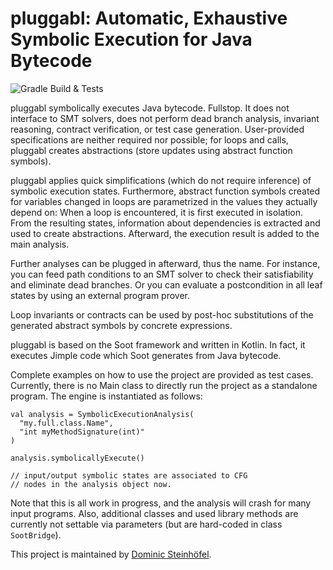 # pluggabl: Automatic, Exhaustive Symbolic Execution for Java Bytecode

![Gradle Build & Tests](https://github.com/rindPHI/pluggabl/workflows/Gradle%20CI/badge.svg)

pluggabl symbolically executes Java bytecode. Fullstop. It does not interface
to SMT solvers, does not perform dead branch analysis, invariant reasoning,
contract verification, or test case generation. User-provided specifications
are neither required nor possible; for loops and calls, pluggabl creates
abstractions (store updates using abstract function symbols).

pluggabl applies quick simplifications (which do not require inference) of
symbolic execution states. Furthermore, abstract function symbols created for
variables changed in loops are parametrized in the values they actually
depend on: When a loop is encountered, it is first executed in isolation. From
the resulting states, information about dependencies is extracted and used to
create abstractions. Afterward, the execution result is added to the main
analysis.

Further analyses can be plugged in afterward, thus the name. For instance, you
can feed path conditions to an SMT solver to check their satisfiability and
eliminate dead branches. Or you can evaluate a postcondition in all leaf
states by using an external program prover.

Loop invariants or contracts can be used by post-hoc substitutions of the
generated abstract symbols by concrete expressions.

pluggabl is based on the Soot framework and written in Kotlin. In fact, it
executes Jimple code which Soot generates from Java bytecode.

Complete examples on how to use the project are provided as test cases.
Currently, there is no Main class to directly run the project as a standalone
program. The engine is instantiated as follows:

    val analysis = SymbolicExecutionAnalysis(
      "my.full.class.Name",
      "int myMethodSignature(int)"
    )

    analysis.symbolicallyExecute()
    
    // input/output symbolic states are associated to CFG
    // nodes in the analysis object now.

Note that this is all work in progress, and the analysis will crash for many
input programs. Also, additional classes and used library methods are currently
not settable via parameters (but are hard-coded in class `SootBridge`).

<!--The currently most complex working example is a simple parenthesis
expression parser, which features loops, character arrays, and pure method
invocation expressions.-->

This project is maintained by [Dominic Steinhöfel](https://www.dominic-steinhoefel.de).

